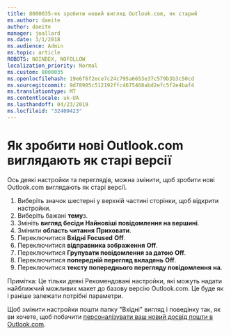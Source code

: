 ```yaml
---
title: 8000035-як зробити новий вигляд Outlook.com, як старий
ms.author: daeite
author: daeite
manager: joallard
ms.date: 3/1/2018
ms.audience: Admin
ms.topic: article
ROBOTS: NOINDEX, NOFOLLOW
localization_priority: Normal
ms.custom: 8000035
ms.openlocfilehash: 19e6f6f2ece7c24c795a6653e37c579b3b3c50cd
ms.sourcegitcommit: 9d78905c512192ffc4675468abd2efc5f2e4baf4
ms.translationtype: MT
ms.contentlocale: uk-UA
ms.lasthandoff: 04/23/2019
ms.locfileid: "32409423"
---
```

# <a name="how-to-make-the-new-outlookcom-look-like-the-old-version"></a>Як зробити нові Outlook.com виглядають як старі версії

Ось деякі настройки та переглядів, можна змінити, щоб зробити нові Outlook.com виглядають як старі версії.

1. Виберіть значок шестерні у верхній частині сторінки, щоб відкрити настройки.
2. Виберіть бажані **тему**з.
3. Змініть **вигляд бесіди** **Найновіші повідомлення на вершині**.
4. Змінити **область читання** **Приховати**.
5. Переключитися **Вхідні Focused** **Off**.
6. Переключитися **відправника зображення** **Off**. 
7. Переключитися **Групувати повідомлення за датою** **Off**. 
8. Переключитися **попередній перегляд вкладень** **Off**. 
9. Переключитися **тексту попереднього перегляду повідомлення** **на**.

Примітка: Це тільки деякі Рекомендовані настройки, які можуть надати найближчий можливих макет до базову версію Outlook.com. Це буде як і раніше залежати потрібні параметри.

Щоб змінити настройки пошти папку "Вхідні" вигляд і поведінку так, як ви хочете, щоб побачити [персоналізувати ваш новий досвід пошти в Outlook.com](https://support.office.com/article/b41c2ecb-f23c-42b3-b7f8-659646d5e58c).